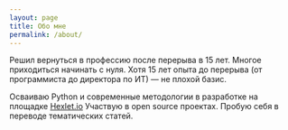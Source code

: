 ```yaml
---
layout: page
title: Обо мне
permalink: /about/
---
```


Решил вернуться в профессию после перерыва в 15 лет. Многое приходиться начинать с нуля. Хотя 15 лет опыта до перерыва (от программиста до директора по ИТ) — не плохой базис.

Осваиваю Python и современные методологии в разработке на площадке [Hexlet.io](https://ru.hexlet.io/)
Участвую в open source проектах.
Пробую себя в переводе тематических статей.
